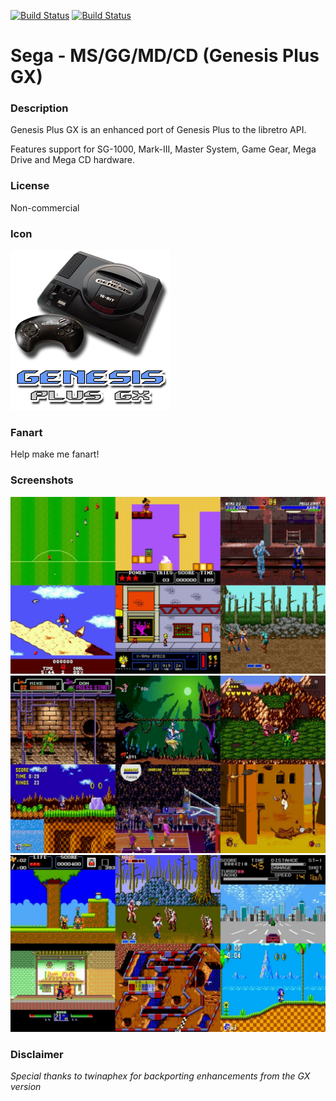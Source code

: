 [![Build Status](https://travis-ci.org/kodi-game/game.libretro.genplus.svg?branch=master)](https://travis-ci.org/kodi-game/game.libretro.genplus)
[![Build Status](https://ci.appveyor.com/api/projects/status/github/kodi-game/game.libretro.genplus?svg=true)](https://ci.appveyor.com/project/kodi-game/game-libretro-genplus)

# Sega - MS/GG/MD/CD (Genesis Plus GX)

### Description

Genesis Plus GX is an enhanced port of Genesis Plus to the libretro API.

Features support for SG-1000, Mark-III, Master System, Game Gear, Mega Drive and Mega CD hardware.

### License

Non-commercial

### Icon

![Sega - MS/GG/MD/CD (Genesis Plus GX) icon](game.libretro.genplus/resources/icon.png)

### Fanart

Help make me fanart!

### Screenshots

![Sega - MS/GG/MD/CD (Genesis Plus GX) screenshot](game.libretro.genplus/resources/screenshot-01.jpg)
![Sega - MS/GG/MD/CD (Genesis Plus GX) screenshot](game.libretro.genplus/resources/screenshot-02.jpg)
![Sega - MS/GG/MD/CD (Genesis Plus GX) screenshot](game.libretro.genplus/resources/screenshot-03.jpg)

### Disclaimer

*Special thanks to twinaphex for backporting enhancements from the GX version*
